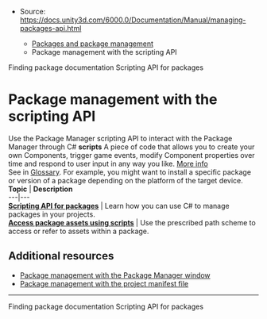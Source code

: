 * Source: https://docs.unity3d.com/6000.0/Documentation/Manual/managing-packages-api.html

  * [Packages and package management](https://docs.unity3d.com/6000.0/Documentation/Manual/PackagesList.html)
  * Package management with the scripting API


[](https://docs.unity3d.com/6000.0/Documentation/Manual/upm-docs.html)
Finding package documentation
[](https://docs.unity3d.com/6000.0/Documentation/Manual/upm-api.html)
Scripting API for packages
# Package management with the scripting API
Use the Package Manager scripting API to interact with the Package Manager through C# **scripts** A piece of code that allows you to create your own Components, trigger game events, modify Component properties over time and respond to user input in any way you like. [More info](https://docs.unity3d.com/6000.0/Documentation/Manual/creating-scripts.html)  
See in [Glossary](https://docs.unity3d.com/6000.0/Documentation/Manual/Glossary.html#Scripts).
For example, you might want to install a specific package or version of a package depending on the platform of the target device.
**Topic** | **Description**  
---|---  
**[Scripting API for packages](https://docs.unity3d.com/6000.0/Documentation/Manual/upm-api.html)** | Learn how you can use C# to manage packages in your projects.  
**[Access package assets using scripts](https://docs.unity3d.com/6000.0/Documentation/Manual/upm-assets.html)** | Use the prescribed path scheme to access or refer to assets within a package.  
## Additional resources
  * [Package management with the Package Manager window](https://docs.unity3d.com/6000.0/Documentation/Manual/managing-packages-window.html)
  * [Package management with the project manifest file](https://docs.unity3d.com/6000.0/Documentation/Manual/managing-packages-manifest.html)


* * *
[](https://docs.unity3d.com/6000.0/Documentation/Manual/upm-docs.html)
Finding package documentation
[](https://docs.unity3d.com/6000.0/Documentation/Manual/upm-api.html)
Scripting API for packages
